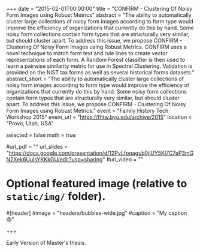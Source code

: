 +++
date = "2015-02-01T00:00:00"
title = "CONFIRM - Clustering Of Noisy Form Images using Robust Metrics"
abstract = "The ability to automatically cluster large collections of noisy form images according to form type would improve the efficiency of organizations that currently do this by hand. Some noisy form collections contain form types that are structurally very similar, but should cluster apart. To address this issue, we propose CONFIRM - Clustering Of Noisy Form Images using Robust Metrics. CONFIRM uses a novel technique to match form text and rule lines to create vector representations of each form. A Random Forest classifier is then used to learn a pairwise similarity metric for use in Spectral Clustering. Validation is provided on the NIST tax forms as well as several historical forms datasets."
abstract_short = "The ability to automatically cluster large collections of noisy form images according to form type would improve the efficiency of organizations that currently do this by hand. Some noisy form collections contain form types that are structurally very similar, but should cluster apart. To address this issue, we propose CONFIRM - Clustering Of Noisy Form Images using Robust Metrics."
event = "Family History Tech Workshop 2015"
event_url = "https://fhtw.byu.edu/archive/2015"
location = "Provo, Utah, USA"

selected = false
math = true

#url_pdf = ""
url_slides = "https://docs.google.com/presentation/d/12PyLfpqagub0jiUY5Kl7C7eP3mGN2Xek6UuIsYKKkGU/edit?usp=sharing"
#url_video = ""

# Optional featured image (relative to `static/img/` folder).
#[header]
#image = "headers/bubbles-wide.jpg"
#caption = "My caption :smile:"

+++

Early Version of Master's thesis.
